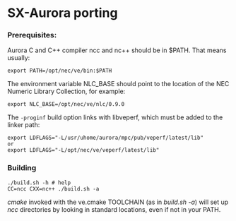 # SX-Aurora porting

### Prerequisites:

Aurora C and C++ compiler ncc and nc++ should be in $PATH. That means usually:
```
export PATH=/opt/nec/ve/bin:$PATH
```

The environment variable NLC_BASE should point to the location of the NEC Numeric Library Collection, for example:

```
export NLC_BASE=/opt/nec/ve/nlc/0.9.0
```

The ```-proginf``` build option links with libveperf, which must be added to the linker path:

```
export LDFLAGS="-L/usr/uhome/aurora/mpc/pub/veperf/latest/lib"
or
export LDFLAGS="-L/opt/nec/ve/veperf/latest/lib"
```

### Building

```
./build.sh -h # help
CC=ncc CXX=nc++ ./build.sh -a
```

*cmake* invoked with the ve.cmake TOOLCHAIN (as in *build.sh -a*) will set up
*ncc* directories by looking in standard locations, even if not in your PATH.

